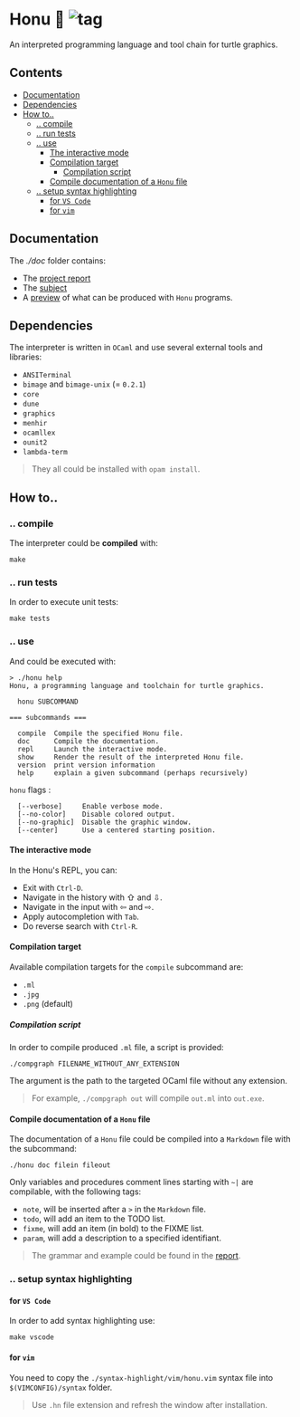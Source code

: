 # Honu 🐢 ![tag][tag]

An interpreted programming language and tool chain for turtle graphics.

## Contents

<!-- vim-markdown-toc GFM -->

* [Documentation](#documentation)
* [Dependencies](#dependencies)
* [How to..](#how-to)
  * [.. compile](#-compile)
  * [.. run tests](#-run-tests)
  * [.. use](#-use)
    * [The interactive mode](#the-interactive-mode)
    * [Compilation target](#compilation-target)
      * [Compilation script](#compilation-script)
    * [Compile documentation of a `Honu` file](#compile-documentation-of-a-honu-file)
  * [.. setup syntax highlighting](#-setup-syntax-highlighting)
    * [for `VS Code`](#for-vs-code)
    * [for `vim`](#for-vim)

<!-- vim-markdown-toc -->

## Documentation

The *./doc* folder contains:

* The [project report](https://gitlab.com/EmileRolley/school-projects/-/blob/master/honu/doc/report.pdf)
* The [subject](https://gitlab.com/EmileRolley/school-projects/-/blob/master/honu/doc/subject.pdf)
* A [preview](https://gitlab.com/EmileRolley/school-projects/-/blob/master/honu/doc/previews.pdf)
of what can be produced with `Honu` programs.

## Dependencies

The interpreter is written in `OCaml` and use several external tools and libraries:

* `ANSITerminal`
* `bimage` and `bimage-unix` (= `0.2.1`)
* `core`
* `dune`
* `graphics`
* `menhir`
* `ocamllex`
* `ounit2`
* `lambda-term`

> They all could be installed with `opam install`.

## How to..

### .. compile

The interpreter could be **compiled** with:

```
make
```

### .. run tests

In order to execute unit tests:

```
make tests
```

### .. use

And could be executed with:

```shell
> ./honu help
Honu, a programming language and toolchain for turtle graphics.

  honu SUBCOMMAND

=== subcommands ===

  compile  Compile the specified Honu file.
  doc      Compile the documentation.
  repl     Launch the interactive mode.
  show     Render the result of the interpreted Honu file.
  version  print version information
  help     explain a given subcommand (perhaps recursively)
```

`honu` flags :

```shell
  [--verbose]     Enable verbose mode.
  [--no-color]    Disable colored output.
  [--no-graphic]  Disable the graphic window.
  [--center]      Use a centered starting position.
```

#### The interactive mode

In the Honu's REPL, you can:

* Exit with `Ctrl-D`.
* Navigate in the history with ⇧ and ⇩.
* Navigate in the input with ⇦ and ⇨.
* Apply autocompletion with `Tab`.
* Do reverse search with `Ctrl-R`.

#### Compilation target

Available compilation targets for the `compile` subcommand are:

* `.ml`
* `.jpg`
* `.png` (default)

##### Compilation script

In order to compile produced `.ml` file, a script is provided:

```shell
./compgraph FILENAME_WITHOUT_ANY_EXTENSION
```

The argument is the path to the targeted OCaml file without any extension.

> For example, `./compgraph out` will compile `out.ml` into `out.exe`.

#### Compile documentation of a `Honu` file

The documentation of a `Honu` file could be compiled into a `Markdown` file
with the subcommand:

```shell
./honu doc filein fileout
```

Only variables and procedures comment lines starting with `~|` are compilable,
with the following tags:

* `note`, will be inserted after a `>` in the `Markdown` file.
* `todo`, will add an item to the TODO list.
* `fixme`, will add an item (in bold) to the FIXME list.
* `param`, will add a description to a specified identifiant.

> The grammar and example could be found in the
> [report](https://gitlab.com/EmileRolley/school-projects/-/blob/master/honu/doc/report.pdf).

### .. setup syntax highlighting

#### for `VS Code`

In order to add syntax highlighting use:

```shell
make vscode
```

#### for `vim`

You need to copy the `./syntax-highlight/vim/honu.vim` syntax file into
`$(VIMCONFIG)/syntax` folder.

> Use `.hn` file extension and refresh the window after installation.

[tag]: https://img.shields.io/badge/tag-v2.0-blue
